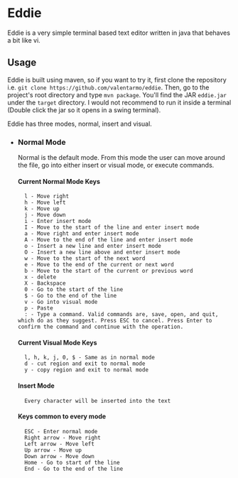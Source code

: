 # Eddie
Eddie is a very simple terminal based text editor written in java that behaves a
bit like vi.

## Usage
Eddie is built using maven, so if you want to try it, first clone the repository i.e. 
`git clone https://github.com/valentarmo/eddie`. Then, go to the project's root directory and type
`mvn package`. You'll find the JAR `eddie.jar` under the `target` directory. I would not recommend to run it inside a terminal (Double click the jar so it opens in a swing terminal).

Eddie has three modes, normal, insert and visual.
* ### Normal Mode
    Normal is the default mode. From this mode the user can move around the file,
    go into either insert or visual mode, or execute commands.

    #### Current Normal Mode Keys
        l - Move right
        h - Move left
        k - Move up
        j - Move down
        i - Enter insert mode
        I - Move to the start of the line and enter insert mode
        a - Move right and enter insert mode
        A - Move to the end of the line and enter insert mode
        o - Insert a new line and enter insert mode
        O - Insert a new line above and enter insert mode
        w - Move to the start of the next word
        e - Move to the end of the current or next word
        b - Move to the start of the current or previous word
        x - delete
        X - Backspace
        0 - Go to the start of the line
        $ - Go to the end of the line
        v - Go into visual mode
        p - Paste 
        : - Type a command. Valid commands are, save, open, and quit, which do as they suggest. Press ESC to cancel. Press Enter to confirm the command and continue with the operation.
    #### Current Visual Mode Keys
        l, h, k, j, 0, $ - Same as in normal mode
        d - cut region and exit to normal mode
        y - copy region and exit to normal mode
    #### Insert Mode
        Every character will be inserted into the text
    #### Keys common to every mode
        ESC - Enter normal mode
        Right arrow - Move right
        Left arrow - Move left
        Up arrow - Move up
        Down arrow - Move down
        Home - Go to start of the line
        End - Go to the end of the line
